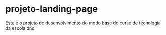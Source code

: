 # projeto-landing-page
Este é o projeto de desenvolvimento do modo base do curso de tecnologia da escola dnc
